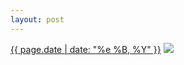 ```yaml
---
layout: post
---
```


<p>
  <time><a href="/256">{{ page.date | date: "%e %B, %Y" }}</a></time>
  <a href="/256"><img src="{{ site.assets_url }}/256-640.jpg" srcset="{{ site.assets_url }}/256-1280.jpg 1280w, {{ site.assets_url }}/256-960.jpg 960w, {{ site.assets_url }}/256-640.jpg 640w, {{ site.assets_url }}/256-320.jpg 320w" sizes="(min-width: 700px) 50vw, calc(100vw - 2rem)" /></a>
</p>
